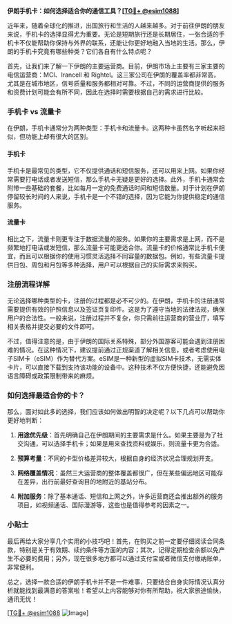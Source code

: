 **伊朗手机卡：如何选择适合你的通信工具？[[TG💪+ @esim1088](https://t.me/s/esim1088)]**

近年来，随着全球化的推进，出国旅行和生活的人越来越多。对于前往伊朗的朋友来说，手机卡的选择显得尤为重要。无论是短期旅行还是长期居住，一张合适的手机卡不仅能帮助你保持与外界的联系，还能让你更好地融入当地的生活。那么，伊朗的手机卡究竟有哪些种类？它们各自有什么特点呢？

首先，让我们来了解一下伊朗的主要运营商。目前，伊朗市场上主要有三家主要的电信运营商：MCI、Irancell 和 Rightel。这三家公司在伊朗的覆盖率都非常高，尤其是在城市地区，信号质量和服务都相对可靠。不过，不同的运营商提供的服务和资费计划可能会有所不同，因此在选择时需要根据自己的需求进行比较。

### 手机卡 vs 流量卡

在伊朗，手机卡通常分为两种类型：手机卡和流量卡。这两种卡虽然名字听起来相似，但功能上却有很大的区别。

#### 手机卡

手机卡是最常见的类型，它不仅提供通话和短信服务，还可以用来上网。如果你经常需要打电话或者发送短信，那么手机卡无疑是更好的选择。此外，手机卡通常会附带一些基础的套餐，比如每月一定的免费通话时间和短信数量。对于计划在伊朗停留较长时间的人来说，手机卡是一个不错的选择，因为它能为你提供稳定的通信服务。

#### 流量卡

相比之下，流量卡则更专注于数据流量的服务。如果你的主要需求是上网，而不是频繁地打电话或发短信，那么流量卡可能更适合你。流量卡的价格通常比手机卡便宜，而且可以根据你的使用习惯灵活选择不同容量的数据包。例如，有些流量卡提供日包、周包和月包等多种选择，用户可以根据自己的实际需求来购买。

### 注册流程详解

无论选择哪种类型的卡，注册的过程都是必不可少的。在伊朗，手机卡的注册通常需要提供有效的护照信息以及签证页复印件。这是为了遵守当地的法律法规，确保用户的合法性。一般来说，注册过程并不复杂，你只需前往运营商的营业厅，填写相关表格并提交必要的文件即可。

不过，值得注意的是，由于伊朗的国际关系特殊，部分外国游客可能会遇到注册困难的情况。在这种情况下，建议提前通过正规渠道了解相关信息，或者考虑使用电子SIM卡（eSIM）作为替代方案。eSIM是一种新型的虚拟SIM卡技术，无需实体卡片，可以直接下载到支持该功能的设备中。这种技术不仅方便快捷，还能避免因语言障碍或政策限制带来的麻烦。

### 如何选择最适合你的卡？

那么，面对如此多的选择，我们应该如何做出明智的决定呢？以下几点可以帮助你更好地判断：

1. **用途优先级**：首先明确自己在伊朗期间的主要需求是什么。如果主要是为了社交沟通，可以选择手机卡；如果是用来查找资料或娱乐，则流量卡更为合适。
   
2. **预算考量**：不同的卡型价格差异较大，根据自身的经济状况合理规划开支。

3. **网络覆盖情况**：虽然三大运营商的整体覆盖都很广，但在某些偏远地区可能存在差异，出行前最好查询目的地附近的基站分布。

4. **附加服务**：除了基本通话、短信和上网之外，许多运营商还会推出额外的服务项目，如视频通话、国际漫游等，这些也是值得参考的因素之一。

### 小贴士

最后再给大家分享几个实用的小技巧吧！首先，在购买之前一定要仔细阅读合同条款，特别是关于有效期、续约条件等方面的内容；其次，记得定期检查余额以免产生不必要的费用；另外，现在很多地方都可以通过支付宝或者微信支付缴纳账单，非常便利。

总之，选择一款合适的伊朗手机卡并不是一件难事，只要结合自身实际情况认真分析就能找到最满意的答案啦！希望以上内容能够对你有所帮助，祝大家旅途愉快，通讯无忧！

[[TG💪+ @esim1088](https://t.me/s/esim1088) ![Image](https://i.postimg.cc/4NQfJmqS/Snipaste-2025-05-13-00-14-12.png)]
